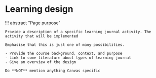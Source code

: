 <!--
 Copyright (C) 2024 David Jones
 
 This program is free software: you can redistribute it and/or modify
 it under the terms of the GNU Affero General Public License as
 published by the Free Software Foundation, either version 3 of the
 License, or (at your option) any later version.
 
 This program is distributed in the hope that it will be useful,
 but WITHOUT ANY WARRANTY; without even the implied warranty of
 MERCHANTABILITY or FITNESS FOR A PARTICULAR PURPOSE.  See the
 GNU Affero General Public License for more details.
 
 You should have received a copy of the GNU Affero General Public License
 along with this program.  If not, see <https://www.gnu.org/licenses/>.
-->

# Learning design 

!!! abstract "Page purpose"

    Provide a description of a specific learning journal activity. The activity that will be implemented

    Emphasise that this is just one of many possibilities.

    - Provide the course background, context, and purpose
    - Link to some literature about types of learning journal
    - Give an overview of the design

    Do **NOT** mention anything Canvas specific
